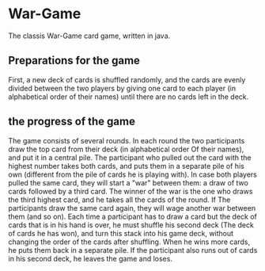 # War-Game
The classis War-Game card game, written in java.

## Preparations for the game
First, a new deck of cards is shuffled randomly, and the cards are evenly divided between the two players by
giving one card to each player (in alphabetical order of their names) until there are no cards left in the deck.

## the progress of the game
The game consists of several rounds. In each round the two participants draw the top card from their deck (in alphabetical order
Of their names), and put it in a central pile. The participant who pulled out the card with the highest number takes both cards, and puts them in a separate pile of his own (different from the pile of cards he is playing with).
In case both players pulled the same card, they will start a "war" between them: a draw of two cards followed by a third card. The winner of the war is the one
who draws the third highest card, and he takes all the cards of the round. If The participants draw the same card again, they will wage another war between them (and so on).
Each time a participant has to draw a card but the deck of cards that is in his hand is over, he must shuffle his second deck
(The deck of cards he has won), and turn this stack into his game deck, without changing the order of the cards after shuffling.
When he wins more cards, he puts them back in a separate pile.
If the participant also runs out of cards in his second deck, he leaves the game and loses.
